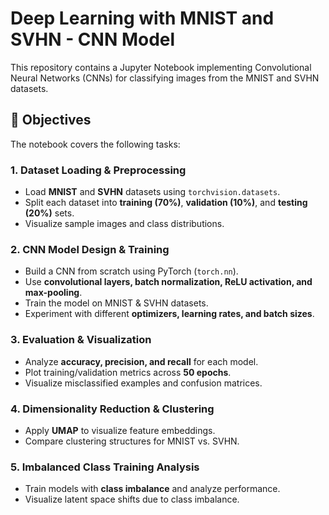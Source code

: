 # Deep Learning with MNIST and SVHN - CNN Model

This repository contains a Jupyter Notebook implementing Convolutional Neural Networks (CNNs) for classifying images from the MNIST and SVHN datasets.

## 📌 Objectives

The notebook covers the following tasks:

### 1. Dataset Loading & Preprocessing
- Load **MNIST** and **SVHN** datasets using `torchvision.datasets`.
- Split each dataset into **training (70%)**, **validation (10%)**, and **testing (20%)** sets.
- Visualize sample images and class distributions.

### 2. CNN Model Design & Training
- Build a CNN from scratch using PyTorch (`torch.nn`).
- Use **convolutional layers, batch normalization, ReLU activation, and max-pooling**.
- Train the model on MNIST & SVHN datasets.
- Experiment with different **optimizers, learning rates, and batch sizes**.

### 3. Evaluation & Visualization
- Analyze **accuracy, precision, and recall** for each model.
- Plot training/validation metrics across **50 epochs**.
- Visualize misclassified examples and confusion matrices.

### 4. Dimensionality Reduction & Clustering
- Apply **UMAP** to visualize feature embeddings.
- Compare clustering structures for MNIST vs. SVHN.

### 5. Imbalanced Class Training Analysis
- Train models with **class imbalance** and analyze performance.
- Visualize latent space shifts due to class imbalance.

